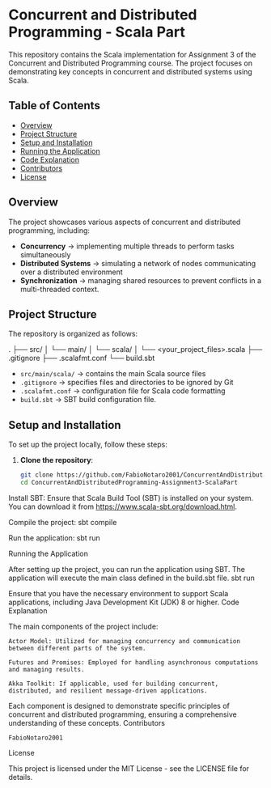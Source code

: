 # Concurrent and Distributed Programming - Scala Part

This repository contains the Scala implementation for Assignment 3 of the Concurrent and Distributed Programming course. The project focuses on demonstrating key concepts in concurrent and distributed systems using Scala.

## Table of Contents

- [Overview](#overview)
- [Project Structure](#project-structure)
- [Setup and Installation](#setup-and-installation)
- [Running the Application](#running-the-application)
- [Code Explanation](#code-explanation)
- [Contributors](#contributors)
- [License](#license)

## Overview

The project showcases various aspects of concurrent and distributed programming, including:

- **Concurrency** -> implementing multiple threads to perform tasks simultaneously
- **Distributed Systems** -> simulating a network of nodes communicating over a distributed environment
- **Synchronization** -> managing shared resources to prevent conflicts in a multi-threaded context.

## Project Structure

The repository is organized as follows:


.
├── src/
│ └── main/
│ └── scala/
│ └── <your_project_files>.scala
├── .gitignore
├── .scalafmt.conf
└── build.sbt



- `src/main/scala/` -> contains the main Scala source files
- `.gitignore` -> specifies files and directories to be ignored by Git
- `.scalafmt.conf` -> configuration file for Scala code formatting
- `build.sbt` -> SBT build configuration file.

## Setup and Installation

To set up the project locally, follow these steps:

1. **Clone the repository**:

   ```bash
   git clone https://github.com/FabioNotaro2001/ConcurrentAndDistributedProgramming-Assignment3-ScalaPart.git
   cd ConcurrentAndDistributedProgramming-Assignment3-ScalaPart

Install SBT: Ensure that Scala Build Tool (SBT) is installed on your system. You can download it from https://www.scala-sbt.org/download.html.

Compile the project:
sbt compile

Run the application:
sbt run

Running the Application

After setting up the project, you can run the application using SBT. The application will execute the main class defined in the build.sbt file.
sbt run


Ensure that you have the necessary environment to support Scala applications, including Java Development Kit (JDK) 8 or higher.
Code Explanation

The main components of the project include:

    Actor Model: Utilized for managing concurrency and communication between different parts of the system.

    Futures and Promises: Employed for handling asynchronous computations and managing results.

    Akka Toolkit: If applicable, used for building concurrent, distributed, and resilient message-driven applications.

Each component is designed to demonstrate specific principles of concurrent and distributed programming, ensuring a comprehensive understanding of these concepts.
Contributors

    FabioNotaro2001

License

This project is licensed under the MIT License - see the LICENSE file for details.
